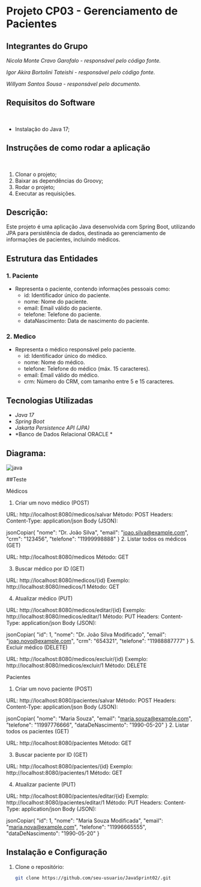 # Projeto CP03 - Gerenciamento de Pacientes

## Integrantes do Grupo

*Nicola Monte Cravo Garofalo - responsável pelo código fonte.*

*Igor Akira Bortolini Tateishi - responsável pelo código fonte.*

*Willyam Santos Sousa - responsável pelo documento.*

## Requisitos do Software
 
- Instalação do Java 17;
 
## Instruções de como rodar a aplicação
 
1. Clonar o projeto;
2. Baixar as dependências do Groovy;
3. Rodar o projeto;
4. Executar as requisições.

## Descrição:

Este projeto é uma aplicação Java desenvolvida com Spring Boot, utilizando JPA para persistência de dados, destinada ao gerenciamento de informações de pacientes, incluindo médicos. 

## Estrutura das Entidades

### 1. Paciente
- Representa o paciente, contendo informações pessoais como:
  - id: Identificador único do paciente.
  - nome: Nome do paciente.
  - email: Email válido do paciente.
  - telefone: Telefone do paciente.
  - dataNascimento: Data de nascimento do paciente.

### 2. Medico
- Representa o médico responsável pelo paciente.
  - id: Identificador único do médico.
  - nome: Nome do médico.
  - telefone: Telefone do médico (máx. 15 caracteres).
  - email: Email válido do médico.
  - crm: Número do CRM, com tamanho entre 5 e 15 caracteres.

## Tecnologias Utilizadas

- *Java 17*
- *Spring Boot*
- *Jakarta Persistence API (JPA)*
- *Banco de Dados Relacional ORACLE *

## Diagrama:
![java](https://github.com/user-attachments/assets/60264022-3a21-435c-8b27-997127e997cf)

##Teste

Médicos
1. Criar um novo médico (POST)

URL: http://localhost:8080/medicos/salvar
Método: POST
Headers: Content-Type: application/json
Body (JSON):

jsonCopiar{
  "nome": "Dr. João Silva",
  "email": "joao.silva@example.com",
  "crm": "123456",
  "telefone": "11999998888"
}
2. Listar todos os médicos (GET)

URL: http://localhost:8080/medicos
Método: GET

3. Buscar médico por ID (GET)

URL: http://localhost:8080/medicos/{id}
Exemplo: http://localhost:8080/medicos/1
Método: GET

4. Atualizar médico (PUT)

URL: http://localhost:8080/medicos/editar/{id}
Exemplo: http://localhost:8080/medicos/editar/1
Método: PUT
Headers: Content-Type: application/json
Body (JSON):

jsonCopiar{
  "id": 1,
  "nome": "Dr. João Silva Modificado",
  "email": "joao.novo@example.com",
  "crm": "654321",
  "telefone": "11988887777"
}
5. Excluir médico (DELETE)

URL: http://localhost:8080/medicos/excluir/{id}
Exemplo: http://localhost:8080/medicos/excluir/1
Método: DELETE

Pacientes
1. Criar um novo paciente (POST)

URL: http://localhost:8080/pacientes/salvar
Método: POST
Headers: Content-Type: application/json
Body (JSON):

jsonCopiar{
  "nome": "Maria Souza",
  "email": "maria.souza@example.com",
  "telefone": "11997776666",
  "dataDeNascimento": "1990-05-20"
}
2. Listar todos os pacientes (GET)

URL: http://localhost:8080/pacientes
Método: GET

3. Buscar paciente por ID (GET)

URL: http://localhost:8080/pacientes/{id}
Exemplo: http://localhost:8080/pacientes/1
Método: GET

4. Atualizar paciente (PUT)

URL: http://localhost:8080/pacientes/editar/{id}
Exemplo: http://localhost:8080/pacientes/editar/1
Método: PUT
Headers: Content-Type: application/json
Body (JSON):

jsonCopiar{
  "id": 1,
  "nome": "Maria Souza Modificada",
  "email": "maria.nova@example.com",
  "telefone": "11996665555",
  "dataDeNascimento": "1990-05-20"
}
   


## Instalação e Configuração

1. Clone o repositório:
   ```bash
   git clone https://github.com/seu-usuario/JavaSprint02/.git
